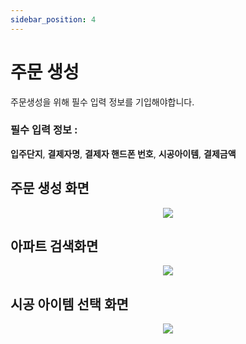 ```yaml
---
sidebar_position: 4
---
```


# 주문 생성

주문생성을 위해 필수 입력 정보를 기입해야합니다.

### 필수 입력 정보 :
 **입주단지**, **결제자명**, **결제자 핸드폰 번호**, **시공아이템**, **결제금액**

## 주문 생성 화면

<p align='center'>
    <img
    src={require('./img/newOrder.png').default}
    className='webDocsImage'
    />
</p>

## 아파트 검색화면

<p align='center'>
    <img
    src={require('./img/searchApt.png').default}
    className='webDocsImage'
    />
</p>

## 시공 아이템 선택 화면

<p align='center'>
    <img
    src={require('./img/selectworkItem.png').default}
    className='webDocsImage'
    />
</p>
